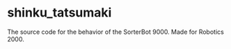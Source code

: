 shinku_tatsumaki
================

The source code for the behavior of the SorterBot 9000. Made for Robotics 2000.
